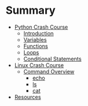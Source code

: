 # Summary

* [Python Crash Course]()
  * [Introduction](python-intro.md)
  * [Variables](python-variables.md)
  * [Functions](python-functions.md)
  * [Loops](python-loops.md)
  * [Conditional Statements](python-conditional.md)
* [Linux Crash Course]()
  * [Command Overview](linux-commands.md)
    * [echo](linux-echo.md)
	* [ls](linux-ls.md)
	* [cat](linux-cat.md)
* [Resources](resources.md)
